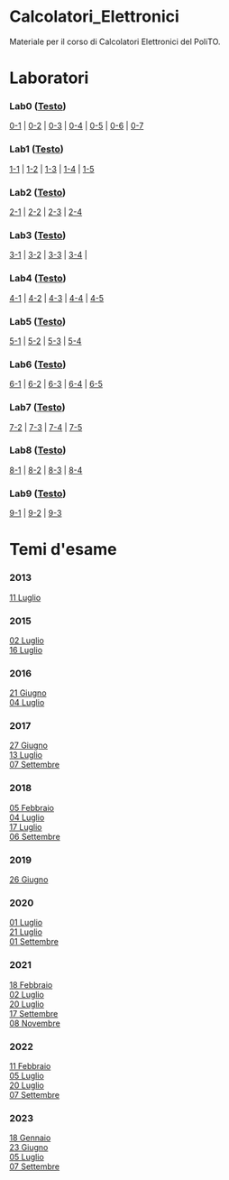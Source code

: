 # Calcolatori_Elettronici
 Materiale per il corso di Calcolatori Elettronici del PoliTO.

# Laboratori
### Lab0 ([Testo](https://github.com/giacomodandolo/Calcolatori_Elettronici/tree/main/Assembly/Soluzioni/Lab0/esercitazione0-all.pdf))
 [0-1](https://github.com/giacomodandolo/Calcolatori_Elettronici/tree/main/Assembly/Lab0/0-1.s) | 
 [0-2](https://github.com/giacomodandolo/Calcolatori_Elettronici/tree/main/Assembly/Lab0/0-2.s) |
 [0-3](https://github.com/giacomodandolo/Calcolatori_Elettronici/tree/main/Assembly/Lab0/0-3.s) |
 [0-4](https://github.com/giacomodandolo/Calcolatori_Elettronici/tree/main/Assembly/Lab0/0-4.s) |
 [0-5](https://github.com/giacomodandolo/Calcolatori_Elettronici/tree/main/Assembly/Lab0/0-5.s) |
 [0-6](https://github.com/giacomodandolo/Calcolatori_Elettronici/tree/main/Assembly/Lab0/0-6.s) |
 [0-7](https://github.com/giacomodandolo/Calcolatori_Elettronici/tree/main/Assembly/Lab0/0-7.s)

### Lab1 ([Testo](https://github.com/giacomodandolo/Calcolatori_Elettronici/tree/main/Assembly/Soluzioni/Lab1/esercitazione1-all.pdf))
 [1-1](https://github.com/giacomodandolo/Calcolatori_Elettronici/tree/main/Assembly/Lab1/1-1.s) |
 [1-2](https://github.com/giacomodandolo/Calcolatori_Elettronici/tree/main/Assembly/Lab1/1-2.s) |
 [1-3](https://github.com/giacomodandolo/Calcolatori_Elettronici/tree/main/Assembly/Lab1/1-3.s) |
 [1-4](https://github.com/giacomodandolo/Calcolatori_Elettronici/tree/main/Assembly/Lab1/1-4.s) |
 [1-5](https://github.com/giacomodandolo/Calcolatori_Elettronici/tree/main/Assembly/Lab1/1-5.s)

### Lab2 ([Testo](https://github.com/giacomodandolo/Calcolatori_Elettronici/tree/main/Assembly/Soluzioni/Lab2/esercitazione2-all.pdf))
 [2-1](https://github.com/giacomodandolo/Calcolatori_Elettronici/tree/main/Assembly/Lab2/2-1.s) |
 [2-2](https://github.com/giacomodandolo/Calcolatori_Elettronici/tree/main/Assembly/Lab2/2-2.s) |
 [2-3](https://github.com/giacomodandolo/Calcolatori_Elettronici/tree/main/Assembly/Lab2/2-3.s) |
 [2-4](https://github.com/giacomodandolo/Calcolatori_Elettronici/tree/main/Assembly/Lab2/2-4.s) 

### Lab3 ([Testo](https://github.com/giacomodandolo/Calcolatori_Elettronici/tree/main/Assembly/Soluzioni/Lab3/esercitazione3-all.pdf))
 [3-1](https://github.com/giacomodandolo/Calcolatori_Elettronici/tree/main/Assembly/Lab3/3-1.s) |
 [3-2](https://github.com/giacomodandolo/Calcolatori_Elettronici/tree/main/Assembly/Lab3/3-2.s) |
 [3-3](https://github.com/giacomodandolo/Calcolatori_Elettronici/tree/main/Assembly/Lab3/3-3.s) |
 [3-4](https://github.com/giacomodandolo/Calcolatori_Elettronici/tree/main/Assembly/Lab3/3-4.s) |
 
### Lab4 ([Testo](https://github.com/giacomodandolo/Calcolatori_Elettronici/tree/main/Assembly/Soluzioni/Lab4/esercitazione4-all.pdf))
 [4-1](https://github.com/giacomodandolo/Calcolatori_Elettronici/tree/main/Assembly/Lab4/4-1.s) |
 [4-2](https://github.com/giacomodandolo/Calcolatori_Elettronici/tree/main/Assembly/Lab4/4-2.s) |
 [4-3](https://github.com/giacomodandolo/Calcolatori_Elettronici/tree/main/Assembly/Lab4/4-3.s) |
 [4-4](https://github.com/giacomodandolo/Calcolatori_Elettronici/tree/main/Assembly/Lab4/4-4.s) |
 [4-5](https://github.com/giacomodandolo/Calcolatori_Elettronici/tree/main/Assembly/Lab4/4-5.s) 

### Lab5 ([Testo](https://github.com/giacomodandolo/Calcolatori_Elettronici/tree/main/Assembly/Soluzioni/Lab5/esercitazione5-all.pdf))
 [5-1](https://github.com/giacomodandolo/Calcolatori_Elettronici/tree/main/Assembly/Lab5/5-1.s) |
 [5-2](https://github.com/giacomodandolo/Calcolatori_Elettronici/tree/main/Assembly/Lab5/5-2.s) |
 [5-3](https://github.com/giacomodandolo/Calcolatori_Elettronici/tree/main/Assembly/Lab5/5-3.s) |
 [5-4](https://github.com/giacomodandolo/Calcolatori_Elettronici/tree/main/Assembly/Lab5/5-4.s)

### Lab6 ([Testo](https://github.com/giacomodandolo/Calcolatori_Elettronici/tree/main/Assembly/Soluzioni/Lab6/esercitazione6-all.pdf))
 [6-1](https://github.com/giacomodandolo/Calcolatori_Elettronici/tree/main/Assembly/Lab6/6-1.s) |
 [6-2](https://github.com/giacomodandolo/Calcolatori_Elettronici/tree/main/Assembly/Lab6/6-2.s) |
 [6-3](https://github.com/giacomodandolo/Calcolatori_Elettronici/tree/main/Assembly/Lab6/6-3.s) |
 [6-4](https://github.com/giacomodandolo/Calcolatori_Elettronici/tree/main/Assembly/Lab6/6-4.s) |
 [6-5](https://github.com/giacomodandolo/Calcolatori_Elettronici/tree/main/Assembly/Lab6/6-5.s)

### Lab7 ([Testo](https://github.com/giacomodandolo/Calcolatori_Elettronici/tree/main/Assembly/Soluzioni/Lab7/esercitazione7-all.pdf))
 [7-2](https://github.com/giacomodandolo/Calcolatori_Elettronici/tree/main/Assembly/Lab7/7-2.s) |
 [7-3](https://github.com/giacomodandolo/Calcolatori_Elettronici/tree/main/Assembly/Lab7/7-3.s) |
 [7-4](https://github.com/giacomodandolo/Calcolatori_Elettronici/tree/main/Assembly/Lab7/7-4.s) |
 [7-5](https://github.com/giacomodandolo/Calcolatori_Elettronici/tree/main/Assembly/Lab7/7-5.s) 

### Lab8 ([Testo](https://github.com/giacomodandolo/Calcolatori_Elettronici/tree/main/Assembly/Soluzioni/Lab8/esercitazione8-all.pdf))
 [8-1](https://github.com/giacomodandolo/Calcolatori_Elettronici/tree/main/Assembly/Lab8/8-1.s) |
 [8-2](https://github.com/giacomodandolo/Calcolatori_Elettronici/tree/main/Assembly/Lab8/8-2.s) |
 [8-3](https://github.com/giacomodandolo/Calcolatori_Elettronici/tree/main/Assembly/Lab8/8-3.s) |
 [8-4](https://github.com/giacomodandolo/Calcolatori_Elettronici/tree/main/Assembly/Lab8/8-4.s)
 
### Lab9 ([Testo](https://github.com/giacomodandolo/Calcolatori_Elettronici/tree/main/Assembly/Soluzioni/Lab9/esercitazione9.pdf))
 [9-1](https://github.com/giacomodandolo/Calcolatori_Elettronici/tree/main/Assembly/Lab9/9-1.s) |
 [9-2](https://github.com/giacomodandolo/Calcolatori_Elettronici/tree/main/Assembly/Lab9/9-2.s) |
 [9-3](https://github.com/giacomodandolo/Calcolatori_Elettronici/tree/main/Assembly/Lab9/9-3.s)

# Temi d'esame
### 2013
 [11 Luglio](https://github.com/giacomodandolo/Calcolatori_Elettronici/tree/main/Temi%20d'esame/20130711) 

### 2015
 [02 Luglio](https://github.com/giacomodandolo/Calcolatori_Elettronici/tree/main/Temi%20d'esame/20150702) <br/>
 [16 Luglio](https://github.com/giacomodandolo/Calcolatori_Elettronici/tree/main/Temi%20d'esame/20150716)

### 2016
 [21 Giugno](https://github.com/giacomodandolo/Calcolatori_Elettronici/tree/main/Temi%20d'esame/20160621) <br/>
 [04 Luglio](https://github.com/giacomodandolo/Calcolatori_Elettronici/tree/main/Temi%20d'esame/20160704)

### 2017
 [27 Giugno](https://github.com/giacomodandolo/Calcolatori_Elettronici/tree/main/Temi%20d'esame/20170627) <br/>
 [13 Luglio](https://github.com/giacomodandolo/Calcolatori_Elettronici/tree/main/Temi%20d'esame/20170713) <br/>
 [07 Settembre](https://github.com/giacomodandolo/Calcolatori_Elettronici/tree/main/Temi%20d'esame/20170907)
 
### 2018
 [05 Febbraio](https://github.com/giacomodandolo/Calcolatori_Elettronici/tree/main/Temi%20d'esame/20180205) <br/>
 [04 Luglio](https://github.com/giacomodandolo/Calcolatori_Elettronici/tree/main/Temi%20d'esame/20180704) <br/>
 [17 Luglio](https://github.com/giacomodandolo/Calcolatori_Elettronici/tree/main/Temi%20d'esame/20180717) <br/>
 [06 Settembre](https://github.com/giacomodandolo/Calcolatori_Elettronici/tree/main/Temi%20d'esame/20180906)

### 2019
 [26 Giugno](https://github.com/giacomodandolo/Calcolatori_Elettronici/tree/main/Temi%20d'esame/20190626)

### 2020
 [01 Luglio](https://github.com/giacomodandolo/Calcolatori_Elettronici/tree/main/Temi%20d'esame/20200701) <br/>
 [21 Luglio](https://github.com/giacomodandolo/Calcolatori_Elettronici/tree/main/Temi%20d'esame/20200721) <br/>
 [01 Settembre](https://github.com/giacomodandolo/Calcolatori_Elettronici/tree/main/Temi%20d'esame/20200901)
 
### 2021
 [18 Febbraio](https://github.com/giacomodandolo/Calcolatori_Elettronici/tree/main/Temi%20d'esame/20210218) <br/>
 [02 Luglio](https://github.com/giacomodandolo/Calcolatori_Elettronici/tree/main/Temi%20d'esame/20210702) <br/>
 [20 Luglio](https://github.com/giacomodandolo/Calcolatori_Elettronici/tree/main/Temi%20d'esame/20210720) <br/>
 [17 Settembre](https://github.com/giacomodandolo/Calcolatori_Elettronici/tree/main/Temi%20d'esame/20210917) <br/>
 [08 Novembre](https://github.com/giacomodandolo/Calcolatori_Elettronici/tree/main/Temi%20d'esame/20211108)

### 2022
 [11 Febbraio](https://github.com/giacomodandolo/Calcolatori_Elettronici/tree/main/Temi%20d'esame/20220211) <br/>
 [05 Luglio](https://github.com/giacomodandolo/Calcolatori_Elettronici/tree/main/Temi%20d'esame/20220705) <br/>
 [20 Luglio](https://github.com/giacomodandolo/Calcolatori_Elettronici/tree/main/Temi%20d'esame/20220720) <br/>
 [07 Settembre](https://github.com/giacomodandolo/Calcolatori_Elettronici/tree/main/Temi%20d'esame/20220907)
 
### 2023
 [18 Gennaio](https://github.com/giacomodandolo/Calcolatori_Elettronici/tree/main/Temi%20d'esame/20210702) <br/>
 [23 Giugno](https://github.com/giacomodandolo/Calcolatori_Elettronici/tree/main/Temi%20d'esame/20210720) <br/>
 [05 Luglio](https://github.com/giacomodandolo/Calcolatori_Elettronici/tree/main/Temi%20d'esame/20210917) <br/>
 [07 Settembre](https://github.com/giacomodandolo/Calcolatori_Elettronici/tree/main/Temi%20d'esame/20211108)
